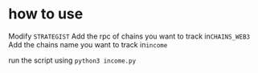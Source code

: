 # how to use

Modify `STRATEGIST`
Add the rpc of chains you want to track in`CHAINS_WEB3`
Add the chains name you want to track in`income`

run the script using `python3 income.py`
